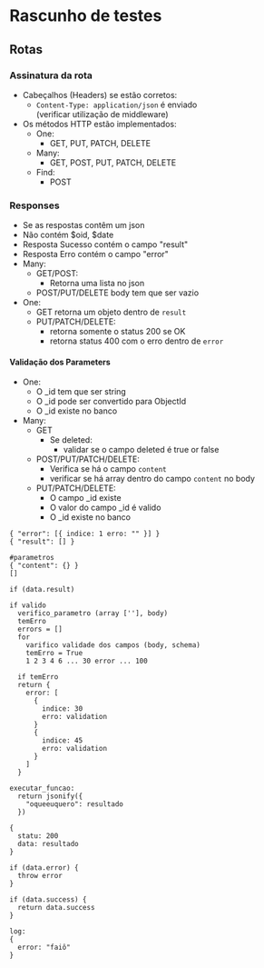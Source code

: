 # Rascunho de testes

## Rotas
### Assinatura da rota
* Cabeçalhos (Headers) se estão corretos:
  * `Content-Type: application/json` é enviado  
    (verificar utilização de middleware)
* Os métodos HTTP estão implementados:
  * One:
    * GET, PUT, PATCH, DELETE
  * Many:
    * GET, POST, PUT, PATCH, DELETE
  * Find:
    * POST

### Responses
* Se as respostas contêm um json
* Não contém $oid, $date
* Resposta Sucesso contém o campo "result"
* Resposta Erro contém o campo "error"
* Many:
  * GET/POST:
    * Retorna uma lista no json
  * POST/PUT/DELETE body tem que ser vazio
* One:
  * GET retorna um objeto dentro de `result`
  * PUT/PATCH/DELETE:
    * retorna somente o status 200 se OK
    * retorna status 400 com o erro dentro de `error`

#### Validação dos Parameters
* One:
  * O _id tem que ser string
  * O _id pode ser convertido para ObjectId
  * O _id existe no banco
* Many:
  * GET
    * Se deleted: 
        * validar se o campo deleted é true or false
  * POST/PUT/PATCH/DELETE:
    * Verifica se há o campo `content`
    * verificar se há array dentro do campo `content` no body
  * PUT/PATCH/DELETE:
    * O campo _id existe
    * O valor do campo _id é valido
    * O _id existe no banco


```
{ "error": [{ indice: 1 erro: "" }] }
{ "result": [] }

#parametros
{ "content": {} }
[]

if (data.result)

if valido
  verifico_parametro (array [''], body)
  temErro
  errors = []
  for
    varifico validade dos campos (body, schema)
    temErro = True
    1 2 3 4 6 ... 30 error ... 100
  
  if temErro
  return {
    error: [
      {
        indice: 30
        erro: validation
      } 
      {
        indice: 45
        erro: validation
      }
    ]
  }

executar_funcao:
  return jsonify({
    "oqueeuquero": resultado
  })

{
  statu: 200
  data: resultado
}

if (data.error) {
  throw error
}

if (data.success) {
  return data.success
}

log:
{
  error: "faiô"
}
```
